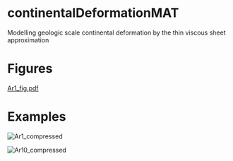 # continentalDeformationMAT
Modelling geologic scale continental deformation by the thin viscous sheet approximation 

# Figures

[Ar1_fig.pdf](https://github.com/williamjsdavis/continentalDeformationMAT/files/4950077/Ar1_fig.pdf)

# Examples

![Ar1_compressed](https://user-images.githubusercontent.com/38541020/87986639-3f0bdf00-ca92-11ea-9e81-d23afbbff34f.gif)

![Ar10_compressed](https://user-images.githubusercontent.com/38541020/87987207-19cba080-ca93-11ea-9995-9f8749467be7.gif)
